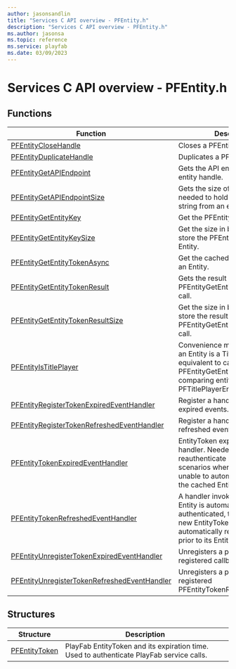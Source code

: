```yaml
---
author: jasonsandlin
title: "Services C API overview - PFEntity.h"
description: "Services C API overview - PFEntity.h"
ms.author: jasonsa
ms.topic: reference
ms.service: playfab
ms.date: 03/09/2023
---
```


# Services C API overview - PFEntity.h

  
## Functions  

| Function | Description |  
| --- | --- |  
| [PFEntityCloseHandle](functions/pfentityclosehandle.md) | Closes a PFEntityHandle. |  
| [PFEntityDuplicateHandle](functions/pfentityduplicatehandle.md) | Duplicates a PFEntityHandle. |  
| [PFEntityGetAPIEndpoint](functions/pfentitygetapiendpoint.md) | Gets the API endpoint from an entity handle. |  
| [PFEntityGetAPIEndpointSize](functions/pfentitygetapiendpointsize.md) | Gets the size of the buffer needed to hold the API endpoint string from an entity handle. |  
| [PFEntityGetEntityKey](functions/pfentitygetentitykey.md) | Get the PFEntityKey for an entity. |  
| [PFEntityGetEntityKeySize](functions/pfentitygetentitykeysize.md) | Get the size in bytes needed to store the PFEntityKey for an Entity. |  
| [PFEntityGetEntityTokenAsync](functions/pfentitygetentitytokenasync.md) | Get the cached PFEntityToken for an Entity. |  
| [PFEntityGetEntityTokenResult](functions/pfentitygetentitytokenresult.md) | Gets the result of a successful PFEntityGetEntityTokenAsync call. |  
| [PFEntityGetEntityTokenResultSize](functions/pfentitygetentitytokenresultsize.md) | Get the size in bytes needed to store the result of a PFEntityGetEntityTokenAsync call. |  
| [PFEntityIsTitlePlayer](functions/pfentityistitleplayer.md) | Convenience method to check if an Entity is a Title Player. This is equivalent to calling PFEntityGetEntityKey and comparing entityKey.type to PFTitlePlayerEntityType. |  
| [PFEntityRegisterTokenExpiredEventHandler](functions/pfentityregistertokenexpiredeventhandler.md) | Register a handler for EntityToken expired events. |  
| [PFEntityRegisterTokenRefreshedEventHandler](functions/pfentityregistertokenrefreshedeventhandler.md) | Register a handler for EntityToken refreshed events. |  
| [PFEntityTokenExpiredEventHandler](functions/pfentitytokenexpiredeventhandler.md) | EntityToken expired event handler. Needed to reauthenticate players in scenarios where the SDK is unable to automatically refresh the cached EntityToken. |  
| [PFEntityTokenRefreshedEventHandler](functions/pfentitytokenrefreshedeventhandler.md) | A handler invoked every time an Entity is automatically re-authenticated, thus obtaining a new EntityToken. An entity will be automatically re-authenticated prior to its EntityToken expiring. |  
| [PFEntityUnregisterTokenExpiredEventHandler](functions/pfentityunregistertokenexpiredeventhandler.md) | Unregisters a previously registered callback. |  
| [PFEntityUnregisterTokenRefreshedEventHandler](functions/pfentityunregistertokenrefreshedeventhandler.md) | Unregisters a previously registered PFEntityTokenRefreshedCallback. |  
  
## Structures  

| Structure | Description |  
| --- | --- |  
| [PFEntityToken](structs/pfentitytoken.md) | PlayFab EntityToken and its expiration time. Used to authenticate PlayFab service calls. |  
